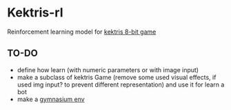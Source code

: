 # Kektris-rl

Reinforcement learning model for [kektris 8-bit game](https://github.com/KonstantinKlepikov/kektris)

## TO-DO

- define how learn (with numeric parameters or with image input)
- make a subclass of kektris Game (remove some used visual effects, if used img input? to prevent different representation) and use it for learn a bot
- make a [gymnasium env](https://gymnasium.farama.org/tutorials/gymnasium_basics/environment_creation/)
